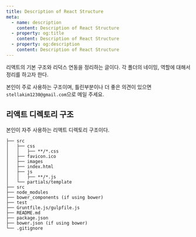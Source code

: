```yaml
---
title: Description of React Structure
meta:
  - name: description
    content: Description of React Structure
  - property: og:title
    content: Description of React Structure
  - property: og:description
    content: Description of React Structure
---
```


리액트의 기본 구조와 리덕스 연동을 정리하는 글이다. 각 폴더의 네이밍, 역할에 대해서 정리를 하고자 한다.

본인이 주로 사용하는 구조이며, 틀린부분이나 더 좋은 의견이 있으면 `stellakim1230@gmail.com`으로 메일 주세요.

## 리액트 디렉토리 구조

본인이 자주 사용하는 리액트 디렉토리 구조이다.

```
├── src
│   ├── css
│   │   ├── **/*.css
│   ├── favicon.ico
│   ├── images
│   ├── index.html
│   ├── js
│   │   ├── **/*.js
│   └── partials/template
├── src
├── node_modules
├── bower_components (if using bower)
├── test
├── Gruntfile.js/gulpfile.js
├── README.md
├── package.json
├── bower.json (if using bower)
└── .gitignore
```
